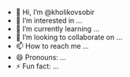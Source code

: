 - 👋 Hi, I’m @kholikovsobir
- 👀 I’m interested in ...
- 🌱 I’m currently learning ...
- 💞️ I’m looking to collaborate on ...
- 📫 How to reach me ...
- 😄 Pronouns: ...
- ⚡ Fun fact: ...

<!---
kholikovsobir/kholikovsobir is a ✨ special ✨ repository because its `README.md` (this file) appears on your GitHub profile.
You can click the Preview link to take a look at your changes.
--->
